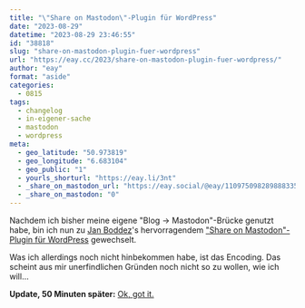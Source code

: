 ```yaml
---
title: "\"Share on Mastodon\"-Plugin für WordPress"
date: "2023-08-29"
datetime: "2023-08-29 23:46:55"
id: "38818"
slug: "share-on-mastodon-plugin-fuer-wordpress"
url: "https://eay.cc/2023/share-on-mastodon-plugin-fuer-wordpress/"
author: "eay"
format: "aside"
categories:
  - 0815
tags:
  - changelog
  - in-eigener-sache
  - mastodon
  - wordpress
meta:
  - geo_latitude: "50.973819"
  - geo_longitude: "6.683104"
  - geo_public: "1"
  - yourls_shorturl: "https://eay.li/3nt"
  - _share_on_mastodon_url: "https://eay.social/@eay/110975098289888335"
  - _share_on_mastodon: "0"
---
```


Nachdem ich bisher meine eigene "Blog → Mastodon"-Brücke genutzt habe, bin ich nun zu [Jan Boddez](https://jan.boddez.net/)'s hervorragendem ["Share on Mastodon"-Plugin für WordPress](https://jan.boddez.net/wordpress/share-on-mastodon) gewechselt.

Was ich allerdings noch nicht hinbekommen habe, ist das Encoding. Das scheint aus mir unerfindlichen Gründen noch nicht so zu wollen, wie ich will…

**Update, 50 Minuten später:** [Ok, got it.](https://eay.social/@eay/110975299141368795)
